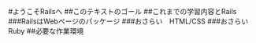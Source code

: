 #ようこそRailsへ
##このテキストのゴール
##これまでの学習内容とRails
###RailsはWebページのパッケージ
###おさらい　HTML/CSS
###おさらい　Ruby
##必要な作業環境